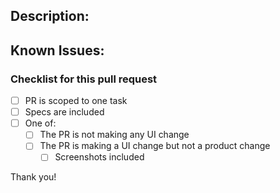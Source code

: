 ## Description:

## Known Issues:

### Checklist for this pull request

* [ ] PR is scoped to one task
* [ ] Specs are included
* [ ] One of:
  * [ ] The PR is not making any UI change
  * [ ] The PR is making a UI change but not a product change
    * [ ] Screenshots included

Thank you!
